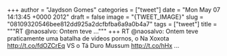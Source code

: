 
+++
author = "Jaydson Gomes"
categories = ["tweet"]
date = "Mon May 07 14:13:45 +0000 2012"
draft = false
image = "{TWEET_IMAGE}"
slug = "08109320546bee812dd925a2dcfbfba6a9a0b4a7"
tags = ["tweet"]
title = """RT @naosalvo: Ontem teve ..."""
+++
RT @naosalvo: Ontem teve praticamente uma batalha de videos pornos, o Na Xoxota http://t.co/fdOZCrEq VS o Tá Duro Mussum http://t.co/hHx ...
